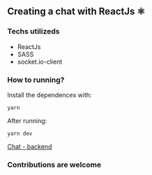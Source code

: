 ## Creating a chat with ReactJs ⚛

### Techs utilizeds

- ReactJs
- SASS
- socket.io-client

### How to running?

Install the dependences with:

    yarn

After running:

    yarn dev

[Chat - backend](https://github.com/Vinicius377/chat-backend)

### Contributions are welcome
